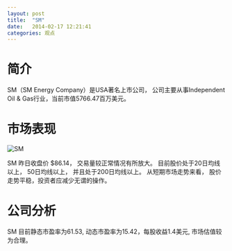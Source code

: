 ```yaml
---
layout: post
title:  "SM"
date:   2014-02-17 12:21:41
categories: 观点
---
```


# 简介
SM（SM Energy Company）是USA著名上市公司，
公司主要从事Independent Oil & Gas行业，当前市值5766.47百万美元。

# 市场表现

![SM](http://finviz.com/chart.ashx?t=SM&ty=c&ta=1&p=d&s=l)

SM 昨日收盘价 $86.14，
交易量较正常情况有所放大。
目前股价处于20日均线以上，
50日均线以上，
并且处于200日均线以上。
从短期市场走势来看，
股价走势平稳，投资者应减少无谓的操作。

# 公司分析
SM 目前静态市盈率为61.53, 动态市盈率为15.42，每股收益1.4美元,
市场估值较为合理。
